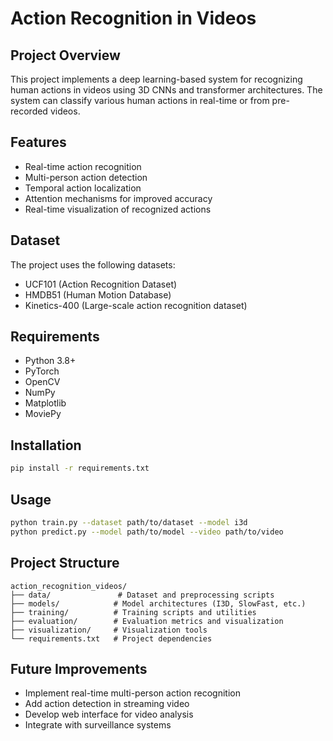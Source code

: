 # Action Recognition in Videos

## Project Overview
This project implements a deep learning-based system for recognizing human actions in videos using 3D CNNs and transformer architectures. The system can classify various human actions in real-time or from pre-recorded videos.

## Features
- Real-time action recognition
- Multi-person action detection
- Temporal action localization
- Attention mechanisms for improved accuracy
- Real-time visualization of recognized actions

## Dataset
The project uses the following datasets:
- UCF101 (Action Recognition Dataset)
- HMDB51 (Human Motion Database)
- Kinetics-400 (Large-scale action recognition dataset)

## Requirements
- Python 3.8+
- PyTorch
- OpenCV
- NumPy
- Matplotlib
- MoviePy

## Installation
```bash
pip install -r requirements.txt
```

## Usage
```bash
python train.py --dataset path/to/dataset --model i3d
python predict.py --model path/to/model --video path/to/video
```

## Project Structure
```
action_recognition_videos/
├── data/               # Dataset and preprocessing scripts
├── models/            # Model architectures (I3D, SlowFast, etc.)
├── training/          # Training scripts and utilities
├── evaluation/        # Evaluation metrics and visualization
├── visualization/     # Visualization tools
└── requirements.txt   # Project dependencies
```

## Future Improvements
- Implement real-time multi-person action recognition
- Add action detection in streaming video
- Develop web interface for video analysis
- Integrate with surveillance systems 